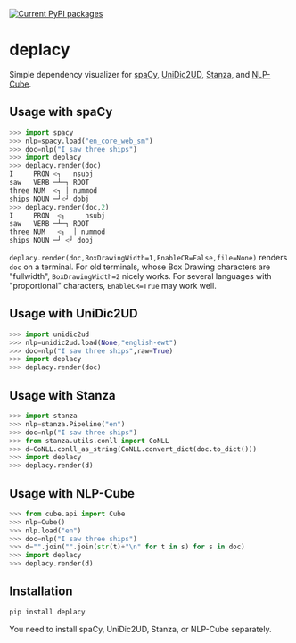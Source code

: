 [![Current PyPI packages](https://badge.fury.io/py/deplacy.svg)](https://pypi.org/project/deplacy/)

# deplacy

Simple dependency visualizer for [spaCy](https://spacy.io/), [UniDic2UD](https://pypi.org/project/unidic2ud), [Stanza](https://stanfordnlp.github.io/stanza), and [NLP-Cube](https://github.com/Adobe/NLP-Cube).

## Usage with spaCy

```py
>>> import spacy
>>> nlp=spacy.load("en_core_web_sm")
>>> doc=nlp("I saw three ships")
>>> import deplacy
>>> deplacy.render(doc)
I     PRON <┐   nsubj
saw   VERB ─┴─┐ ROOT
three NUM  <┐ │ nummod
ships NOUN ─┘<┘ dobj
>>> deplacy.render(doc,2)
I     PRON  <┐     nsubj
saw   VERB ─┴─┐ ROOT
three NUM   <┐  │ nummod
ships NOUN ─┘ <┘ dobj
```

`deplacy.render(doc,BoxDrawingWidth=1,EnableCR=False,file=None)` renders `doc` on a terminal. For old terminals, whose Box Drawing characters are "fullwidth", `BoxDrawingWidth=2` nicely works. For several languages with "proportional" characters, `EnableCR=True` may work well.

## Usage with UniDic2UD

```py
>>> import unidic2ud
>>> nlp=unidic2ud.load(None,"english-ewt")
>>> doc=nlp("I saw three ships",raw=True)
>>> import deplacy
>>> deplacy.render(doc)
```

## Usage with Stanza

```py
>>> import stanza
>>> nlp=stanza.Pipeline("en")
>>> doc=nlp("I saw three ships")
>>> from stanza.utils.conll import CoNLL
>>> d=CoNLL.conll_as_string(CoNLL.convert_dict(doc.to_dict()))
>>> import deplacy
>>> deplacy.render(d)
```

## Usage with NLP-Cube

```py
>>> from cube.api import Cube
>>> nlp=Cube()
>>> nlp.load("en")
>>> doc=nlp("I saw three ships")
>>> d="".join("".join(str(t)+"\n" for t in s) for s in doc)
>>> import deplacy
>>> deplacy.render(d)
```

## Installation

```sh
pip install deplacy
```

You need to install spaCy, UniDic2UD, Stanza, or NLP-Cube separately.

